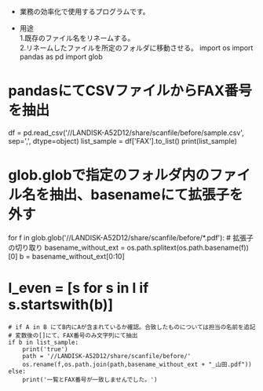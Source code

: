 - 業務の効率化で使用するプログラムです。

- 用途  
  1.既存のファイル名をリネームする。  
  2.リネームしたファイルを所定のフォルダに移動させる。
import os
import pandas as pd
import glob

# pandasにてCSVファイルからFAX番号を抽出
df = pd.read_csv('//LANDISK-A52D12/share/scanfile/before/sample.csv', sep=',', dtype=object)
list_sample = df['FAX'].to_list()
print(list_sample)

# glob.globで指定のフォルダ内のファイル名を抽出、basenameにて拡張子を外す
for f in glob.glob('//LANDISK-A52D12/share/scanfile/before/*.pdf'):
    # 拡張子の切り取り
    basename_without_ext = os.path.splitext(os.path.basename(f))[0]
    b = basename_without_ext[0:10]

# l_even = [s for s in l if s.startswith(b)]


    # if A in B にてB内にAが含まれているか確認。合致したものについては担当の名前を追記
    # 変数後の[]にて、FAX番号のみ文字列にて抽出
    if b in list_sample:
        print('true')
        path = '//LANDISK-A52D12/share/scanfile/before/'
        os.rename(f,os.path.join(path,basename_without_ext + "_山田.pdf"))
    else:
        print('一覧とFAX番号が一致しませんでした。')
